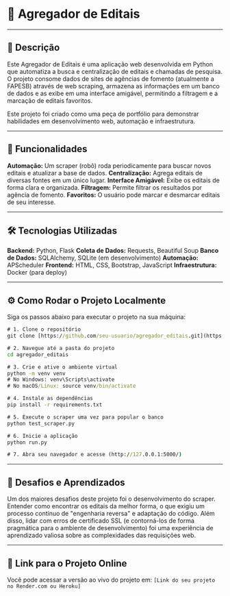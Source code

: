 # 📂 Agregador de Editais

---

## 📜 Descrição

Este Agregador de Editais é uma aplicação web desenvolvida em Python que automatiza a busca e centralização de editais e chamadas de pesquisa. O projeto consome dados de sites de agências de fomento (atualmente a FAPESB) através de web scraping, armazena as informações em um banco de dados e as exibe em uma interface amigável, permitindo a filtragem e a marcação de editais favoritos.

Este projeto foi criado como uma peça de portfólio para demonstrar habilidades em desenvolvimento web, automação e infraestrutura.

---

## 🚀 Funcionalidades

**Automação:** Um scraper (robô) roda periodicamente para buscar novos editais e atualizar a base de dados.
**Centralização:** Agrega editais de diversas fontes em um único lugar.
**Interface Amigável:** Exibe os editais de forma clara e organizada.
**Filtragem:** Permite filtrar os resultados por agência de fomento.
**Favoritos:** O usuário pode marcar e desmarcar editais de seu interesse.

---

## 🛠️ Tecnologias Utilizadas

**Backend:** Python, Flask
**Coleta de Dados:** Requests, Beautiful Soup
**Banco de Dados:** SQLAlchemy, SQLite (em desenvolvimento)
**Automação:** APScheduler
**Frontend:** HTML, CSS, Bootstrap, JavaScript
**Infraestrutura:** Docker (para deploy)

---

## ⚙️ Como Rodar o Projeto Localmente

Siga os passos abaixo para executar o projeto na sua máquina:

```cmd
# 1. Clone o repositório
git clone [https://github.com/seu-usuario/agregador_editais.git](https://github.com/seu-usuario/agregador_editais.git)

# 2. Navegue até a pasta do projeto
cd agregador_editais

# 3. Crie e ative o ambiente virtual
python -m venv venv
# No Windows: venv\Scripts\activate
# No macOS/Linux: source venv/bin/activate

# 4. Instale as dependências
pip install -r requirements.txt

# 5. Execute o scraper uma vez para popular o banco
python test_scraper.py

# 6. Inicie a aplicação
python run.py

# 7. Abra seu navegador e acesse (http://127.0.0.1:5000/)
```

---

## 🧠 Desafios e Aprendizados

Um dos maiores desafios deste projeto foi o desenvolvimento do scraper. Entender como encontrar os editais da melhor forma, o que exigiu um processo contínuo de "engenharia reversa" e adaptação do código. Além disso, lidar com erros de certificado SSL (e contorná-los de forma pragmática para o ambiente de desenvolvimento) foi uma experiência de aprendizado valiosa sobre as complexidades das requisições web.


---

## 🔗 Link para o Projeto Online

Você pode acessar a versão ao vivo do projeto em: `[Link do seu projeto no Render.com ou Heroku]`